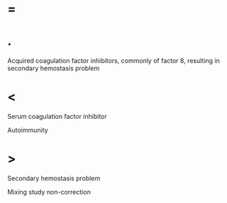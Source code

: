 # =

# .

Acquired coagulation factor inhibitors, commonly of factor 8, resulting in secondary hemostasis problem

# <

Serum coagulation factor inhibitor

Autoimmunity

# >

Secondary hemostasis problem

Mixing study non-correction
